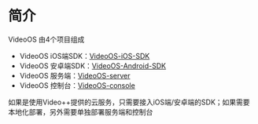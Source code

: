 # 简介
VideoOS 由4个项目组成

* VideoOS iOS端SDK：[VideoOS-iOS-SDK](https://github.com/VideoOS/VideoOS-iOS-SDK) 
* VideoOS 安卓端SDK：[VideoOS-Android-SDK](https://github.com/VideoOS/VideoOS-Android-SDK) 
* VideoOS 服务端：[VideoOS-server](https://github.com/VideoOS/VideoOS-server) 
* VideoOS 控制台：[VideoOS-console](https://github.com/VideoOS/VideoOS-console) 

如果是使用Video++提供的云服务，只需要接入iOS端/安卓端的SDK；如果需要本地化部署，另外需要单独部署服务端和控制台
